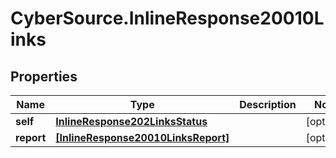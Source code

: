 # CyberSource.InlineResponse20010Links

## Properties
Name | Type | Description | Notes
------------ | ------------- | ------------- | -------------
**self** | [**InlineResponse202LinksStatus**](InlineResponse202LinksStatus.md) |  | [optional] 
**report** | [**[InlineResponse20010LinksReport]**](InlineResponse20010LinksReport.md) |  | [optional] 


